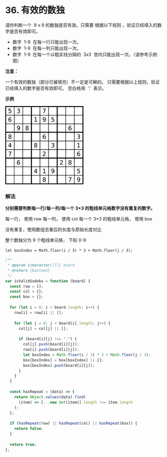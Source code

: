 # 36. 有效的数独

<script setup>
import TagList from '../../components/TagList.vue';
import Level from '../../components/Level.vue';
</script>

<Level level="middle" />

<TagList :list="[{label: '数组', type: 'primary'},{label: '哈希表', type: 'success',}, {label: '矩阵', type: 'darkorchid'}]"/>

请你判断一个  9 x 9 的数独是否有效。只需要 根据以下规则 ，验证已经填入的数字是否有效即可。

- 数字  1-9  在每一行只能出现一次。
- 数字  1-9  在每一列只能出现一次。
- 数字  1-9  在每一个以粗实线分隔的  3x3  宫内只能出现一次。（请参考示例图）

**注意：**

一个有效的数独（部分已被填充）不一定是可解的。
只需要根据以上规则，验证已经填入的数字是否有效即可。
空白格用  '.'  表示。

**示例**

![](../../public/shudu.png)

### 解法

**分别需要判断每一行/每一列/每一个 3*3 的粗线单元格数字没有重复的数字。**

每一行， 使用 row
每一列， 使用 col
每一个 3*3 的粗线单元格， 使用 box

没有重复，使用数组去重后的长度与原始长度对比

整个数独分为 9 个粗线单元格， 下标 0-9

`let boxIndex = Math.floor(i / 3) * 3 + Math.floor(j / 3);`

```js
/**
 * @param {character[][]} board
 * @return {boolean}
 */
var isValidSudoku = function (board) {
  const row = [];
  const col = {};
  const box = {};

  for (let i = 0; i < board.length; i++) {
    row[i] = row[i] || [];

    for (let j = 0; j < board[i].length; j++) {
      col[j] = col[j] || [];

      if (board[i][j] !== ".") {
        col[j].push(board[i][j]);
        row[i].push(board[i][j]);
        let boxIndex = Math.floor(i / 3) * 3 + Math.floor(j / 3);
        box[boxIndex] = box[boxIndex] || [];
        box[boxIndex].push(board[i][j]);
      }
    }
  }

  const hasRepeat = (data) => {
    return Object.values(data).find(
      (item) => [...new Set(item)].length !== item.length
    );
  };

  if (hasRepeat(row) || hasRepeat(col) || hasRepeat(box)) {
    return false;
  }

  return true;
};
```
